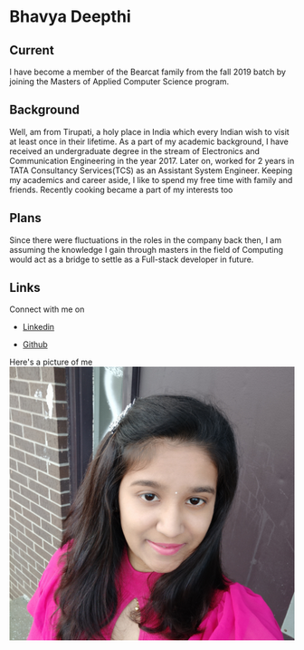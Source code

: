 # Bhavya Deepthi

## Current
I have become a member of the Bearcat family from the fall 2019 batch by joining the Masters of Applied Computer Science program.

## Background
Well, am from Tirupati, a holy place in India which every Indian wish to visit at least once in their lifetime. As a part of my academic background, I have received an undergraduate degree in the stream of Electronics and Communication Engineering in the year 2017. Later on, worked for 2 years in TATA Consultancy Services(TCS) as an Assistant System Engineer. Keeping my academics and career aside, I like to spend my free time with family and friends. Recently cooking became a part of my interests too

## Plans
Since there were fluctuations in the roles in the company back then, I am assuming the knowledge I gain through masters in the field of Computing would act as a bridge to settle as a Full-stack developer in future.

## Links
Connect with me on
-  [Linkedin](https://www.linkedin.com/in/bhavya-g/)

- [Github](https://github.com/Bhavya-123)

Here's a picture of me
![](IMG_20200117_132354.jpg)
